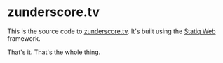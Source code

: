# zunderscore.tv

This is the source code to [zunderscore.tv](https://zunderscore.tv). It's built using the [Statiq Web](https://www.statiq.dev/web) framework.

That's it. That's the whole thing.
